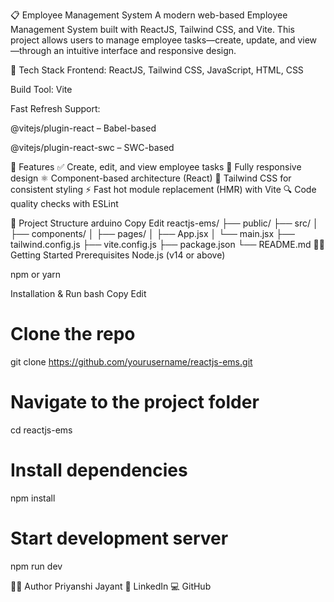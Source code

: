📋 Employee Management System
A modern web-based Employee Management System built with ReactJS, Tailwind CSS, and Vite. This project allows users to manage employee tasks—create, update, and view—through an intuitive interface and responsive design.

🚀 Tech Stack
Frontend: ReactJS, Tailwind CSS, JavaScript, HTML, CSS

Build Tool: Vite

Fast Refresh Support:

@vitejs/plugin-react – Babel-based

@vitejs/plugin-react-swc – SWC-based

🎯 Features
✅ Create, edit, and view employee tasks
📱 Fully responsive design
⚛️ Component-based architecture (React)
🎨 Tailwind CSS for consistent styling
⚡ Fast hot module replacement (HMR) with Vite
🔍 Code quality checks with ESLint

📁 Project Structure
arduino
Copy
Edit
reactjs-ems/
├── public/
├── src/
│   ├── components/
│   ├── pages/
│   ├── App.jsx
│   └── main.jsx
├── tailwind.config.js
├── vite.config.js
├── package.json
└── README.md
🧑‍💻 Getting Started
Prerequisites
Node.js (v14 or above)

npm or yarn

Installation & Run
bash
Copy
Edit
# Clone the repo
git clone https://github.com/yourusername/reactjs-ems.git

# Navigate to the project folder
cd reactjs-ems

# Install dependencies
npm install

# Start development server
npm run dev

👩‍💻 Author
Priyanshi Jayant
🔗 LinkedIn
💻 GitHub
